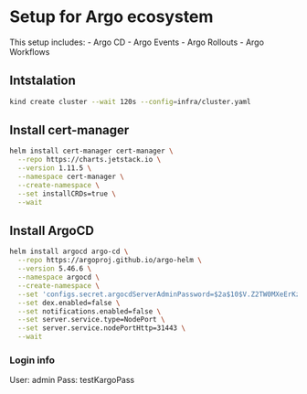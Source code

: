 # Setup for Argo ecosystem

This setup includes:
    - Argo CD
    - Argo Events
    - Argo Rollouts
    - Argo Workflows

## Intstalation

```zsh
kind create cluster --wait 120s --config=infra/cluster.yaml
```

## Install cert-manager

```zsh
helm install cert-manager cert-manager \
  --repo https://charts.jetstack.io \
  --version 1.11.5 \
  --namespace cert-manager \
  --create-namespace \
  --set installCRDs=true \
  --wait

```

## Install ArgoCD

```zsh
helm install argocd argo-cd \
  --repo https://argoproj.github.io/argo-helm \
  --version 5.46.6 \
  --namespace argocd \
  --create-namespace \
  --set 'configs.secret.argocdServerAdminPassword=$2a$10$V.Z2TW0MXeErKz9bZx70OOqqjbeJbpQ1njW9hOkwblnMSLC1ENKMi' \
  --set dex.enabled=false \
  --set notifications.enabled=false \
  --set server.service.type=NodePort \
  --set server.service.nodePortHttp=31443 \
  --wait
```

### Login info

User: admin
Pass: testKargoPass
